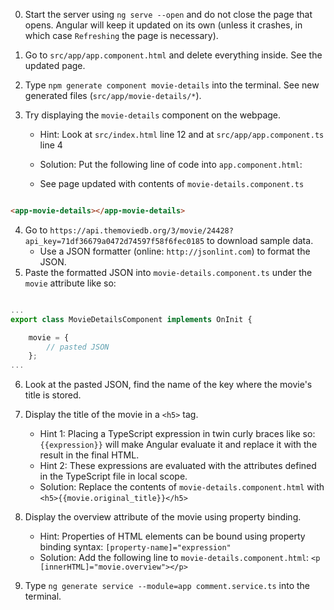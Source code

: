 0. Start the server using `ng serve --open` and do not close the page that opens. Angular will keep it updated on its own (unless it crashes, in which case `Refreshing` the page is necessary).
1. Go to `src/app/app.component.html` and delete everything inside. See the updated page.
2. Type `npm generate component movie-details` into the terminal. See new generated files (`src/app/movie-details/*`).
3. Try displaying the `movie-details` component on the webpage.

    - Hint: Look at `src/index.html` line 12 and at `src/app/app.component.ts` line 4

    - Solution: Put the following line of code into `app.component.html`:

    - See page updated with contents of `movie-details.component.ts`

```HTML

<app-movie-details></app-movie-details>

```


4. Go to `https://api.themoviedb.org/3/movie/24428?api_key=71df36679a0472d74597f58f6fec0185` to download sample data.
    - Use a JSON formatter (online: `http://jsonlint.com`) to format the JSON.
5. Paste the formatted JSON into `movie-details.component.ts` under the `movie` attribute like so:

```typescript

...
export class MovieDetailsComponent implements OnInit {

    movie = {
        // pasted JSON
    };
...

```

6. Look at the pasted JSON, find the name of the key where the movie's title is stored.

7. Display the title of the movie in a `<h5>` tag.
    - Hint 1: Placing a TypeScript expression in twin curly braces like so: `{{expression}}` will make Angular evaluate it and replace it with the result in the final HTML.
    - Hint 2: These expressions are evaluated with the attributes defined in the TypeScript file in local scope.
    - Solution: Replace the contents of `movie-details.component.html` with `<h5>{{movie.original_title}}</h5>`

8. Display the overview attribute of the movie using property binding.
    - Hint: Properties of HTML elements can be bound using property binding syntax: `[property-name]="expression"`
    - Solution: Add the following line to `movie-details.component.html`: `<p [innerHTML]="movie.overview"></p>`

9. Type `ng generate service --module=app comment.service.ts` into the terminal.